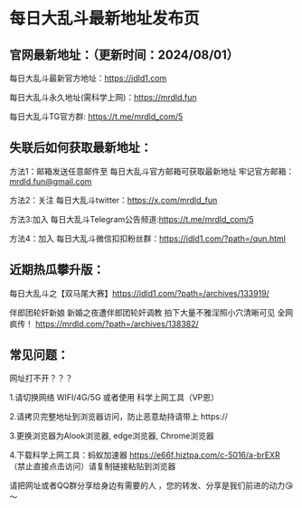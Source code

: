 # 每日大乱斗最新地址发布页

官网最新地址：（更新时间：2024/08/01）
-
 每日大乱斗最新官方地址：https://idld1.com

 每日大乱斗永久地址(需科学上网)：https://mrdld.fun

 每日大乱斗TG官方群: https://t.me/mrdld_com/5

失联后如何获取最新地址：
-
方法1：邮箱发送任意邮件至 每日大乱斗官方邮箱可获取最新地址
牢记官方邮箱：mrdld.fun@gmail.com

方法2：关注 每日大乱斗twitter：https://x.com/mrdld_fun

方法3:加入 每日大乱斗Telegram公告频道:https://t.me/mrdld_com/5

方法4：加入 每日大乱斗微信扣扣粉丝群：https://idld1.com/?path=/qun.html

近期热瓜攀升版：
-
每日大乱斗之【双马尾大赛】https://idld1.com/?path=/archives/133919/

伴郎团轮奸新娘 新婚之夜遭伴郎团轮奸调教 拍下大量不雅淫照小穴清晰可见 全网疯传！ https://mrdld.com/?path=/archives/138382/

常见问题：
-
网址打不开？？？

1.请切换网络 WIFI/4G/5G 或者使用 科学上网工具（VP恩）

2.请拷贝完整地址到浏览器访问，防止恶意劫持请带上 https://

3.更换浏览器为Alook浏览器, edge浏览器, Chrome浏览器

4.下载科学上网工具：蚂蚁加速器 https://e66f.hiztpa.com/c-5016/a-brEXR （禁止直接点击访问）请复制链接粘贴到浏览器

请把网址或者QQ群分享给身边有需要的人 ，您的转发、分享是我们前进的动力😘～
